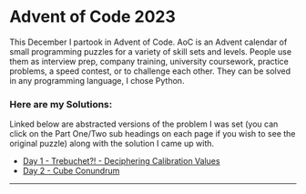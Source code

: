 # Advent of Code 2023
This December I partook in Advent of Code. AoC is an Advent calendar of small programming puzzles for a variety of skill sets and levels. People use them as interview prep, company training, university coursework, practice problems, a speed contest, or to challenge each other. They can be solved in any programming language, I chose Python.

### Here are my Solutions:
Linked below are abstracted versions of the problem I was set (you can click on the Part One/Two sub headings on each page if you wish to see the original puzzle) along with the solution I came up with.
- [Day 1 - Trebuchet?! - Deciphering Calibration Values](https://github.com/codehath/advent-of-code-2023/tree/main/day-1)
- [Day 2 - Cube Conundrum](https://github.com/codehath/advent-of-code-2023/tree/main/day-2)

---